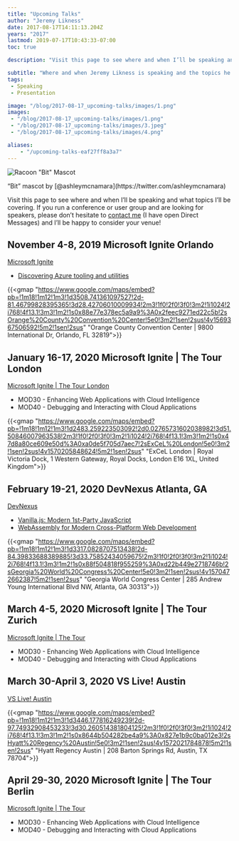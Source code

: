 ```yaml
---
title: "Upcoming Talks"
author: "Jeremy Likness"
date: 2017-08-17T14:11:13.204Z
years: "2017"
lastmod: 2019-07-17T10:43:33-07:00
toc: true

description: "Visit this page to see where and when I’ll be speaking and what topics I’ll be covering."

subtitle: "Where and when Jeremy Likness is speaking and the topics he will cover."
tags:
 - Speaking
 - Presentation 

image: "/blog/2017-08-17_upcoming-talks/images/1.png" 
images:
 - "/blog/2017-08-17_upcoming-talks/images/1.png" 
 - "/blog/2017-08-17_upcoming-talks/images/3.jpeg" 
 - "/blog/2017-08-17_upcoming-talks/images/4.png" 

aliases:
    - "/upcoming-talks-eaf27ff8a3a7"
---
```


![Racoon "Bit" Mascot](/blog/2017-08-17_upcoming-talks/images/1.png)
<figcaption>“Bit” mascot by [@ashleymcnamara](https://twitter.com/ashleymcnamara)</figcaption>

Visit this page to see where and when I’ll be speaking and what topics I’ll be covering. If you run a conference or user group and are looking for speakers, please don’t hesitate to <i class="fab fa-twitter"></i> [contact me](https://twitter.com/messages/compose?recipient_id=jeremylikness) (I have open Direct Messages) and I’ll be happy to consider your venue!

## November 4-8, 2019 Microsoft Ignite Orlando

[Microsoft Ignite](https://www.microsoft.com/ignite?WT.mc_id=link-blog-jeliknes)

* [Discovering Azure tooling and utilities](https://myignite.techcommunity.microsoft.com/sessions/83203?WT.mc_id=link-blog-jeliknes)

{{<gmap "https://www.google.com/maps/embed?pb=!1m18!1m12!1m3!1d3508.741361097527!2d-81.46799828395365!3d28.42706010009934!2m3!1f0!2f0!3f0!3m2!1i1024!2i768!4f13.1!3m3!1m2!1s0x88e77e378ec5a9a9%3A0x2feec9271ed22c5b!2sOrange%20County%20Convention%20Center!5e0!3m2!1sen!2sus!4v1569367506592!5m2!1sen!2sus" "Orange County Convention Center | 9800 International Dr, Orlando, FL 32819">}}

## January 16-17, 2020 Microsoft Ignite | The Tour London

[Microsoft Ignite | The Tour London](https://www.microsoft.com/en-gb/ignite-the-tour/London?WT.mc_id=link-blog-jeliknes)

* MOD30 - Enhancing Web Applications with Cloud Intelligence
* MOD40 - Debugging and Interacting with Cloud Applications

{{<gmap "https://www.google.com/maps/embed?pb=!1m18!1m12!1m3!1d2483.259223503092!2d0.02765731602038982!3d51.50846007963538!2m3!1f0!2f0!3f0!3m2!1i1024!2i768!4f13.1!3m3!1m2!1s0x47d8a80ce609e50d%3A0xa0de5f705d7aec7!2sExCeL%20London!5e0!3m2!1sen!2sus!4v1570205848624!5m2!1sen!2sus" "ExCeL London | Royal Victoria Dock, 1 Western Gateway, Royal Docks, London E16 1XL, United Kingdom">}}

## February 19-21, 2020 DevNexus Atlanta, GA

[DevNexus](https://devnexus.com/)

* [Vanilla.js: Modern 1st-Party JavaScript](https://devnexus.com/presentations/4520/)
* [WebAssembly for Modern Cross-Platform Web Development](https://devnexus.com/presentations/4519/)

{{<gmap "https://www.google.com/maps/embed?pb=!1m18!1m12!1m3!1d3317.0828707513438!2d-84.39833688389885!3d33.75852434059675!2m3!1f0!2f0!3f0!3m2!1i1024!2i768!4f13.1!3m3!1m2!1s0x88f504818f955259%3A0xd22b449e2718746b!2sGeorgia%20World%20Congress%20Center!5e0!3m2!1sen!2sus!4v1570472662387!5m2!1sen!2sus" "Georgia World Congress Center | 285 Andrew Young International Blvd NW, Atlanta, GA 30313">}}

## March 4-5, 2020 Microsoft Ignite | The Tour Zurich

[Microsoft Ignite | The Tour](https://www.microsoft.com/ignite-the-tour/?WT.mc_id=link-blog-jeliknes)

* MOD30 - Enhancing Web Applications with Cloud Intelligence
* MOD40 - Debugging and Interacting with Cloud Applications

## March 30-April 3, 2020 VS Live! Austin

[VS Live! Austin](https://vslive.com/Events/Austin-2020/Home.aspx)

{{<gmap "https://www.google.com/maps/embed?pb=!1m18!1m12!1m3!1d3446.177816249239!2d-97.74932908453233!3d30.260514381804125!2m3!1f0!2f0!3f0!3m2!1i1024!2i768!4f13.1!3m3!1m2!1s0x8644b504282be4a9%3A0x827e1b9c0ba012e3!2sHyatt%20Regency%20Austin!5e0!3m2!1sen!2sus!4v1572021784878!5m2!1sen!2sus" "Hyatt Regency Austin | 208 Barton Springs Rd, Austin, TX 78704">}}

## April 29-30, 2020 Microsoft Ignite | The Tour Berlin

[Microsoft Ignite | The Tour](https://www.microsoft.com/ignite-the-tour/WT.mc_id=link-blog-jeliknes)

* MOD30 - Enhancing Web Applications with Cloud Intelligence
* MOD40 - Debugging and Interacting with Cloud Applications
